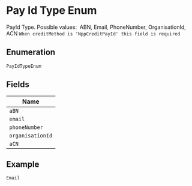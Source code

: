 
# Pay Id Type Enum

PayId Type. Possible values:&nbsp; ABN, Email, PhoneNumber, OrganisationId, ACN `When creditMethod is 'NppCreditPayId' this field is required`

## Enumeration

`PayIdTypeEnum`

## Fields

| Name |
|  --- |
| `aBN` |
| `email` |
| `phoneNumber` |
| `organisationId` |
| `aCN` |

## Example

```
Email
```

